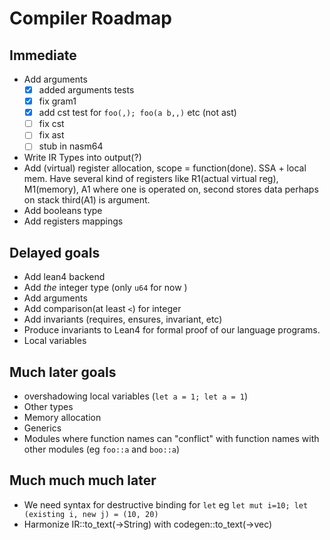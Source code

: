 # Compiler Roadmap

## Immediate
* Add arguments
  * [x] added arguments tests
  * [x] fix gram1
  * [x] add cst test for `foo(,); foo(a b,,)` etc (not ast)
  * [ ] fix cst
  * [ ] fix ast
  * [ ] stub in nasm64
* Write IR Types into output(?)
* Add (virtual) register allocation, scope = function(done). SSA + local mem. Have several kind of registers like R1(actual virtual reg), M1(memory), A1 where one is operated on, second stores data perhaps on stack third(A1) is argument.
* Add booleans type
* Add registers mappings


## Delayed goals
* Add lean4 backend
* Add *the* integer type (only `u64` for now )
* Add arguments
* Add comparison(at least `<`) for integer
* Add invariants (requires, ensures, invariant, etc)
* Produce invariants to Lean4 for formal proof of our language programs.
* Local variables

## Much later goals
* overshadowing local variables (`let a = 1; let a = 1`)
* Other types
* Memory allocation
* Generics
* Modules where function names can "conflict" with function names with other modules (eg `foo::a` and `boo::a`)

## Much much much later
* We need syntax for destructive binding for `let` eg `let mut i=10; let (existing i, new j) = (10, 20)`
* Harmonize IR::to_text(->String) with codegen::to_text(->vec<string>)

